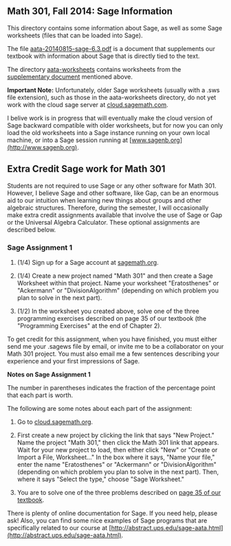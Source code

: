 Math 301, Fall 2014: Sage Information
-------------------------------------

This directory contains some information about Sage, as well as some
Sage worksheets (files that can be loaded into Sage).

The file [aata-20140815-sage-6.3.pdf](https://github.com/williamdemeo/Math301-Fall2014/blob/master/sage/aata-20140815-sage-6.3.pdf?raw=true)
is a document that supplements our textbook with information about Sage that is
directly tied to the text.

The directory [aata-worksheets](https://github.com/williamdemeo/Math301-Fall2014/tree/master/sage/aata-worksheets)
contains worksheets from the [supplementary document](https://github.com/williamdemeo/Math301-Fall2014/blob/master/sage/aata-20140815-sage-6.3.pdf?raw=true) mentioned above.

**Important Note:** Unfortunately, older Sage worksheets
(usually with a .sws file extension), such as those in the aata-worksheets
directory, do not yet work with the cloud sage server at
[cloud.sagemath.com](http://cloud.sagemath.org/).

I belive work is in progress that will eventually make the cloud version of Sage
backward compatible with older worksheets, but for now you can only load the old
worksheets into a Sage instance running on your own local machine, or into a
Sage session running at [www.sagenb.org](http://www.sagenb.org). 

## Extra Credit Sage work for Math 301

Students are not required to use Sage or any other software for Math 301.
However, I believe Sage and other software, like Gap, can be an enormous aid to
our intuition when learning new things about groups and other algebraic
structures. Therefore, during the semester, I will occasionally make extra
credit assignments available that involve the use of Sage or Gap or the
Universal Algebra Calculator.  These optional assignments are described
below.


### Sage Assignment 1

1. (1/4) Sign up for a Sage account at [sagemath.org](http://www.sagemath.org).  

2. (1/4) Create a new project named "Math 301" and then create a Sage Worksheet
  within that project.  Name your worksheet "Eratosthenes" or "Ackermann" or
  "DivisionAlgorithm" (depending on which problem you plan to solve in the next part).

3. (1/2) In the worksheet you created above, solve one of the three programming
  exercises described on page 35 of our textbook (the "Programming Exercises" at
  the end of Chapter 2).

To get credit for this assignment, when you have finished, you must either send
me your .sagews file by email, or invite me to be a collaborator on your Math 301
project. You must also email me a few sentences describing your experience and
your first impressions of Sage.

**Notes on Sage Assignment 1**

The number in parentheses indicates the fraction of the percentage point that
each part is worth.

The following are some notes about each part of the assignment:

1. Go to [cloud.sagemath.org](http://cloud.sagemath.org/).

2. First create a new project by clicking the link that says "New
   Project."  Name the project "Math 301," then click the Math 301 link that
   appears.  Wait for your new project to load, then either click "New" or
   "Create or Import a File, Worksheet..." In the box where it says, "Name
   your file," enter the name "Eratosthenes" or "Ackermann" or
   "DivisionAlgorithm" (depending on which problem you plan to solve in the next
   part). Then, where it says "Select the type," choose "Sage Worksheet."

3. You are to solve one of the three problems described on
   [page 35 of our textbook](https://github.com/williamdemeo/Math301-Fall2014/blob/master/homework/pdf/SageAssignment1.pdf).

There is plenty of online documentation for Sage. If you need help, please ask!
Also, you can find some nice examples of Sage programs that are specifically
related to our course at
[http://abstract.ups.edu/sage-aata.html](http://abstract.ups.edu/sage-aata.html). 

